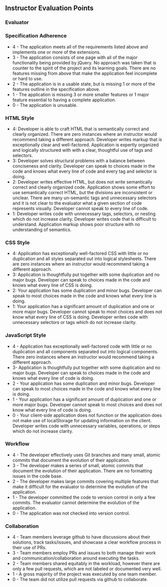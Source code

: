## Instructor Evaluation Points
### Evaluator

### Specification Adherence

- 4 - The application meets all of the requirements listed above and implements one or more of the extensions.
- 3 - The application consists of one page with all of the major functionality being provided by jQuery. No approach was taken that is counter to the spirit of the project and its learning goals. There are no features missing from above that make the application feel incomplete or hard to use.
- 2 - The application is in a usable state, but is missing 1 or more of the features outline in the specification above.
- 1 - The application is missing 3 or more smaller features or 1 major feature essential to having a complete application.
- 0 - The application is unusable.

### HTML Style

- 4: Developer is able to craft HTML that is semantically correct and clearly organized. There are zero instances where an instructor would recommend taking a different approach. Developer writes markup that is exceptionally clear and well-factored. Application is expertly organized and logically structured with with a clear, thoughtful use of tags and selectors.
- 3: Developer solves structural problems with a balance between conciseness and clarity. Developer can speak to choices made in the code and knows what every line of code and every tag and selector is doing.
- 2: Developer writes effective HTML, but does not write semantically correct and clearly organized code. Application shows some effort to use semantically correct HTML, but the divisions are inconsistent or unclear. There are many un-semantic tags and unnecessary selectors and it is not clear to the evaluator what a given section of code represents visually. Developer cannot speak to every line of code.
- 1: Developer writes code with unnecessary tags, selectors, or nesting which do not increase clarity. Developer writes code that is difficult to understand. Application markup shows poor structure with no understanding of semantics.

### CSS Style

- 4: Application has exceptionally well-factored CSS with little or no duplication and all styles separated out into logical stylesheets. There are zero instances where an instructor would recommend taking a different approach.
- 3: Application is thoughtfully put together with some duplication and no major bugs. Developer can speak to choices made in the code and knows what every line of CSS is doing.
- 2: Your application has some duplication and minor bugs. Developer can speak to most choices made in the code and knows what every line is doing.
- 1: Your application has a significant amount of duplication and one or more major bugs. Developer cannot speak to most choices and does not know what every line of CSS is doing. Developer writes code with unnecessary selectors or tags which do not increase clarity.

### JavaScript Style

- 4 - Application has exceptionally well-factored code with little or no duplication and all components separated out into logical components. There zero instances where an instructor would recommend taking a different approach.
- 3- Application is thoughtfully put together with some duplication and no major bugs. Developer can speak to choices made in the code and knows what every line of code is doing.
- 2 - Your application has some duplication and minor bugs. Developer can speak to most choices made in the code and knows what every line is doing.
- 1 - Your application has a significant amount of duplication and one or more major bugs. Developer cannot speak to most choices and does not know what every line of code is doing.
- 0 - Your client-side application does not function or the application does not make use of localStorage for updating information on the client. Developer writes code with unnecessary variables, operations, or steps which do not increase clarity.

### Workflow

- 4 - The developer effectively uses Git branches and many small, atomic commits that document the evolution of their application.
- 3 - The developer makes a series of small, atomic commits that document the evolution of their application. There are no formatting issues in the code base.
- 2 - The developer makes large commits covering multiple features that make it difficult for the evaluator to determine the evolution of the application.
- 1 - The developer committed the code to version control in only a few commits. The evaluator cannot determine the evolution of the application.
- 0 - The application was not checked into version control.

### Collaboration

- 4 - Team members leverage github to have discussions about their solutions, track tasks/issues, and showcase a clear workflow process in their use of PRs.
- 3 - Team members employ PRs and issues to both manage their work and communication/collaboration around executing the tasks.
- 2 - Team members shared equitably in the workload, however there are only a few pull requests, which are not labeled or documented very well.
- 1 - A gross majority of the project was executed by one team member.
- 0 - The team did not utilize pull requests via github to collaborate.

